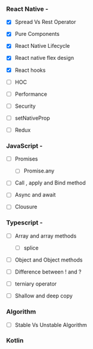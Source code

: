### React Native -

- [x] Spread Vs Rest Operator
- [x] Pure Components
- [x] React Native Lifecycle
- [x] React native flex design
- [x] React hooks
- [ ] HOC
- [ ] Performance
- [ ] Security
- [ ] setNativeProp
- [ ] Redux


### JavaScript - 
- [ ] Promises 
    - [ ] Promise.any
- [ ] Call , apply and Bind method
- [ ] Async and await
- [ ] Clousure




### Typescript - 
- [ ] Array and array methods
    - [ ] splice
- [ ] Object and Object methods
- [ ] Difference between ! and ?   
- [ ] terniary operator
- [ ] Shallow and deep copy


### Algorithm
- [ ] Stable Vs Unstable Algorithm



### Kotlin



